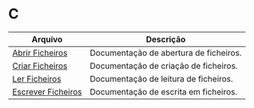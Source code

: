# C

| Arquivo                                       | Descrição                              |
|-----------------------------------------------|----------------------------------------|
| [Abrir Ficheiros](./Abrir-Ficheiros.md)       | Documentação de abertura de ficheiros. |
| [Criar Ficheiros](./Criar-Ficheiros.md)       | Documentação de criação de ficheiros.  |
| [Ler Ficheiros](./Ler-Ficheiros.md)           | Documentação de leitura de ficheiros.  |
| [Escrever Ficheiros](./Escrever-Ficheiros.md) | Documentação de escrita em ficheiros.  |